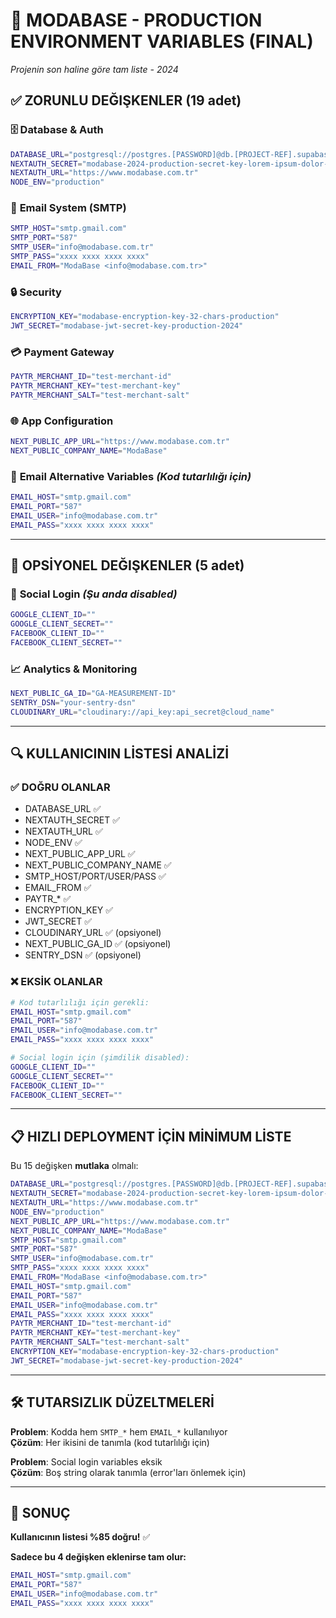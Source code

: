 # 🚀 MODABASE - PRODUCTION ENVIRONMENT VARIABLES (FINAL)
*Projenin son haline göre tam liste - 2024*

## ✅ **ZORUNLU DEĞIŞKENLER** (19 adet)

### 🗄️ **Database & Auth**
```bash
DATABASE_URL="postgresql://postgres.[PASSWORD]@db.[PROJECT-REF].supabase.co:5432/postgres"
NEXTAUTH_SECRET="modabase-2024-production-secret-key-lorem-ipsum-dolor-sit-amet-32-chars"
NEXTAUTH_URL="https://www.modabase.com.tr"
NODE_ENV="production"
```

### 📧 **Email System (SMTP)**
```bash
SMTP_HOST="smtp.gmail.com"
SMTP_PORT="587"  
SMTP_USER="info@modabase.com.tr"
SMTP_PASS="xxxx xxxx xxxx xxxx"
EMAIL_FROM="ModaBase <info@modabase.com.tr>"
```

### 🔒 **Security**
```bash
ENCRYPTION_KEY="modabase-encryption-key-32-chars-production"
JWT_SECRET="modabase-jwt-secret-key-production-2024"
```

### 💳 **Payment Gateway**
```bash
PAYTR_MERCHANT_ID="test-merchant-id"
PAYTR_MERCHANT_KEY="test-merchant-key"
PAYTR_MERCHANT_SALT="test-merchant-salt"
```

### 🌐 **App Configuration**
```bash
NEXT_PUBLIC_APP_URL="https://www.modabase.com.tr"
NEXT_PUBLIC_COMPANY_NAME="ModaBase"
```

### 📧 **Email Alternative Variables** *(Kod tutarlılığı için)*
```bash
EMAIL_HOST="smtp.gmail.com"
EMAIL_PORT="587"
EMAIL_USER="info@modabase.com.tr"  
EMAIL_PASS="xxxx xxxx xxxx xxxx"
```

---

## 🔶 **OPSİYONEL DEĞIŞKENLER** (5 adet)

### 🔐 **Social Login** *(Şu anda disabled)*
```bash
GOOGLE_CLIENT_ID=""
GOOGLE_CLIENT_SECRET=""
FACEBOOK_CLIENT_ID=""
FACEBOOK_CLIENT_SECRET=""
```

### 📈 **Analytics & Monitoring**
```bash
NEXT_PUBLIC_GA_ID="GA-MEASUREMENT-ID"
SENTRY_DSN="your-sentry-dsn"
CLOUDINARY_URL="cloudinary://api_key:api_secret@cloud_name"
```

---

## 🔍 **KULLANICININ LİSTESİ ANALİZİ**

### ✅ **DOĞRU OLANLAR**
- DATABASE_URL ✅
- NEXTAUTH_SECRET ✅
- NEXTAUTH_URL ✅  
- NODE_ENV ✅
- NEXT_PUBLIC_APP_URL ✅
- NEXT_PUBLIC_COMPANY_NAME ✅
- SMTP_HOST/PORT/USER/PASS ✅
- EMAIL_FROM ✅
- PAYTR_* ✅
- ENCRYPTION_KEY ✅
- JWT_SECRET ✅
- CLOUDINARY_URL ✅ (opsiyonel)
- NEXT_PUBLIC_GA_ID ✅ (opsiyonel)
- SENTRY_DSN ✅ (opsiyonel)

### ❌ **EKSİK OLANLAR**
```bash
# Kod tutarlılığı için gerekli:
EMAIL_HOST="smtp.gmail.com"
EMAIL_PORT="587"
EMAIL_USER="info@modabase.com.tr"
EMAIL_PASS="xxxx xxxx xxxx xxxx"

# Social login için (şimdilik disabled):
GOOGLE_CLIENT_ID=""
GOOGLE_CLIENT_SECRET=""
FACEBOOK_CLIENT_ID=""
FACEBOOK_CLIENT_SECRET=""
```

---

## 📋 **HIZLI DEPLOYMENT İÇİN MİNİMUM LİSTE**

Bu 15 değişken **mutlaka** olmalı:

```bash
DATABASE_URL="postgresql://postgres.[PASSWORD]@db.[PROJECT-REF].supabase.co:5432/postgres"
NEXTAUTH_SECRET="modabase-2024-production-secret-key-lorem-ipsum-dolor-sit-amet-32-chars"
NEXTAUTH_URL="https://www.modabase.com.tr"
NODE_ENV="production"
NEXT_PUBLIC_APP_URL="https://www.modabase.com.tr"
NEXT_PUBLIC_COMPANY_NAME="ModaBase"
SMTP_HOST="smtp.gmail.com"
SMTP_PORT="587"
SMTP_USER="info@modabase.com.tr"
SMTP_PASS="xxxx xxxx xxxx xxxx"
EMAIL_FROM="ModaBase <info@modabase.com.tr>"
EMAIL_HOST="smtp.gmail.com"
EMAIL_PORT="587"
EMAIL_USER="info@modabase.com.tr"
EMAIL_PASS="xxxx xxxx xxxx xxxx"
PAYTR_MERCHANT_ID="test-merchant-id"
PAYTR_MERCHANT_KEY="test-merchant-key"
PAYTR_MERCHANT_SALT="test-merchant-salt"
ENCRYPTION_KEY="modabase-encryption-key-32-chars-production"
JWT_SECRET="modabase-jwt-secret-key-production-2024"
```

---

## 🛠️ **TUTARSIZLIK DÜZELTMELERİ**

**Problem**: Kodda hem `SMTP_*` hem `EMAIL_*` kullanılıyor  
**Çözüm**: Her ikisini de tanımla (kod tutarlılığı için)

**Problem**: Social login variables eksik  
**Çözüm**: Boş string olarak tanımla (error'ları önlemek için)

---

## 🎯 **SONUÇ**

**Kullanıcının listesi %85 doğru!** ✅

**Sadece bu 4 değişken eklenirse tam olur:**
```bash
EMAIL_HOST="smtp.gmail.com"
EMAIL_PORT="587"  
EMAIL_USER="info@modabase.com.tr"
EMAIL_PASS="xxxx xxxx xxxx xxxx"
``` 
